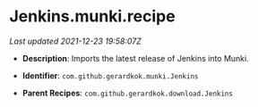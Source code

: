 # Jenkins.munki.recipe

_Last updated 2021-12-23 19:58:07Z_

- **Description**: Imports the latest release of Jenkins into Munki.

- **Identifier**: `com.github.gerardkok.munki.Jenkins`

- **Parent Recipes**: `com.github.gerardkok.download.Jenkins`